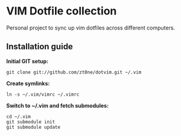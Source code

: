 # VIM Dotfile collection

Personal project to sync up vim dotfiles across different computers.

## Installation guide
**Initial GIT setup:**

    git clone git://github.com/zt0ne/dotvim.git ~/.vim

**Create symlinks:**

    ln -s ~/.vim/vimrc ~/.vimrc

**Switch to ~/.vim and fetch submodules:**

    cd ~/.vim
    git submodule init
    git submodule update
